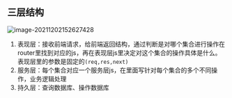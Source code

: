 ## 三层结构

![image-20211202152627428](C:\Users\zayn\Desktop\广发\img\three.png)

1. 表现层：接收前端请求，给前端返回结构，通过判断是对哪个集合进行操作在router里找到对应的js，再在表现层js里决定对这个集合的操作具体是什么。表现层里的参数是固定的`(req,res,next)`
2. 服务层：每个集合对应一个服务层js，在里面写针对每个集合的多个不同操作，业务逻辑处理
3. 持久层：查询数据库、操作数据库


